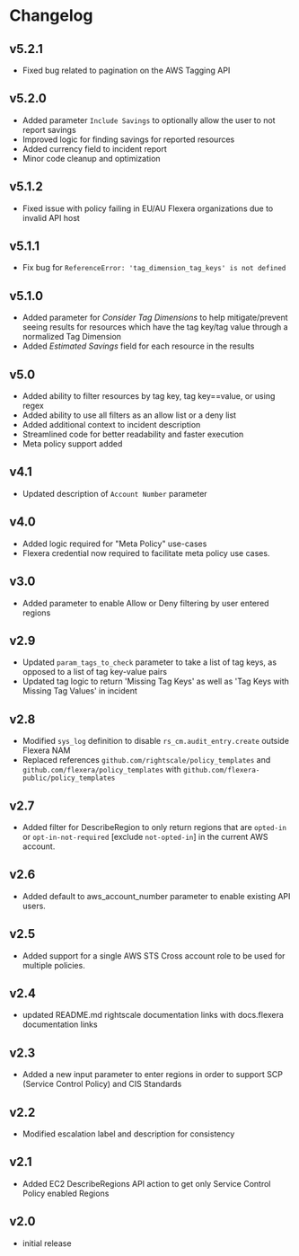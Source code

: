 # Changelog

## v5.2.1

- Fixed bug related to pagination on the AWS Tagging API

## v5.2.0

- Added parameter `Include Savings` to optionally allow the user to not report savings
- Improved logic for finding savings for reported resources
- Added currency field to incident report
- Minor code cleanup and optimization

## v5.1.2

- Fixed issue with policy failing in EU/AU Flexera organizations due to invalid API host

## v5.1.1

- Fix bug for `ReferenceError: 'tag_dimension_tag_keys' is not defined`

## v5.1.0

- Added parameter for *Consider Tag Dimensions* to help mitigate/prevent seeing results for resources which have the tag key/tag value through a normalized Tag Dimension
- Added *Estimated Savings* field for each resource in the results

## v5.0

- Added ability to filter resources by tag key, tag key==value, or using regex
- Added ability to use all filters as an allow list or a deny list
- Added additional context to incident description
- Streamlined code for better readability and faster execution
- Meta policy support added

## v4.1

- Updated description of `Account Number` parameter

## v4.0

- Added logic required for "Meta Policy" use-cases
- Flexera credential now required to facilitate meta policy use cases.

## v3.0

- Added parameter to enable Allow or Deny filtering by user entered regions

## v2.9

- Updated `param_tags_to_check` parameter to take a list of tag keys, as opposed to a list of tag key-value pairs
- Updated tag logic to return 'Missing Tag Keys' as well as 'Tag Keys with Missing Tag Values' in incident

## v2.8

- Modified `sys_log` definition to disable `rs_cm.audit_entry.create` outside Flexera NAM
- Replaced references `github.com/rightscale/policy_templates` and `github.com/flexera/policy_templates` with `github.com/flexera-public/policy_templates`

## v2.7

- Added filter for DescribeRegion to only return regions that are `opted-in` or `opt-in-not-required` [exclude `not-opted-in`] in the current AWS account.

## v2.6

- Added default to aws_account_number parameter to enable existing API users.

## v2.5

- Added support for a single AWS STS Cross account role to be used for multiple policies.

## v2.4

- updated README.md rightscale documentation links with docs.flexera documentation links

## v2.3

- Added a new input parameter to enter regions in order to support SCP (Service Control Policy) and CIS Standards

## v2.2

- Modified escalation label and description for consistency

## v2.1

- Added EC2 DescribeRegions API action to get only Service Control Policy enabled Regions

## v2.0

- initial release
